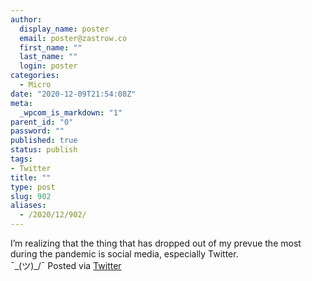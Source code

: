 ```yaml
---
author:
  display_name: poster
  email: poster@zastrow.co
  first_name: ""
  last_name: ""
  login: poster
categories:
  - Micro
date: "2020-12-09T21:54:08Z"
meta:
  _wpcom_is_markdown: "1"
parent_id: "0"
password: ""
published: true
status: publish
tags:
- Twitter
title: ""
type: post
slug: 902
aliases:
  - /2020/12/902/
---
```

<p>I’m realizing that the thing that has dropped out of my prevue the most during the pandemic is social media, especially Twitter.<br />
¯&#095;(ツ)_/¯ Posted via <a href="http://twitter.com/zastrow/status/1336866298186375168">Twitter</a></p>
